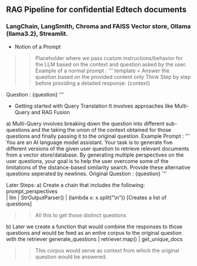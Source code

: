 ## RAG Pipeline for confidential Edtech documents
### LangChain, LangSmith, Chroma and FAISS Vector store, Ollama (llama3.2), Streamlit.



* Notion of a Prompt
>> Placeholder where we pass custom instructions/behavior for the LLM based on the context and question asked by the user.
Example of a normal prompt :
'''
template = 
Answer the question based on the provided content only 
Think Step by step before providing a detailed response: 
{context}

Question : {question}
'''


* Getting started with Query Translation
It involves approaches like Multi-Query and RAG Fusion

a) Multi-Query involves breaking down the question into different sub-questions and the taking the union of the context obtained for those questions and finally passing it to the original question.
Example Prompt :
'''
You are an AI language model assistant. Your task is to generate five different versions of the given user question 
to retrieve relevant documents from a vector store/database. By generating multiple perspectives on the user questions, your goal
is to help the user overcome some of the limitations of the distance-based similarity search.
Provide these alternative questions seperated by newlines. Original Question : {question}
'''

Later Steps:
a) Create a chain that includes the following:
 prompt_perspectives  
    | llm
    | StrOutputParser()
    | (lambda x: x.split("\n")) [Creates a list of questions]

>> All this to get those distinct questions

b) Later we create a function that would combine the responses to those questions and would be feed as an entire corpus to the original question with the retriever
 generate_questions | retriever.map() | get_unique_docs

>> This corpus would serve as context from which the original question would be answered. 
